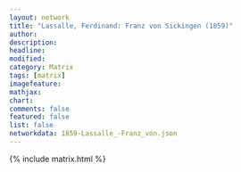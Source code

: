 ```yaml
---
layout: network
title: "Lassalle, Ferdinand: Franz von Sickingen (1859)"
author:
description:
headline:
modified:
category: Matrix
tags: [matrix]
imagefeature: 
mathjax: 
chart: 
comments: false
featured: false
list: false
networkdata: 1859-Lassalle_-Franz_von.json
---
```

{% include matrix.html %}
